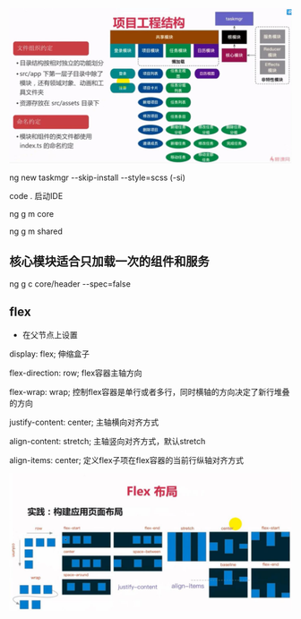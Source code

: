 ![](/assets/360截图20171026114108225.jpg)

ng new taskmgr --skip-install --style=scss    \(-si\)

code .    启动IDE

ng g m core

ng g m shared

## 

## 核心模块适合只加载一次的组件和服务

ng g c core/header --spec=false

## 

## flex

* 在父节点上设置

display: flex;    伸缩盒子

flex-direction: row;    flex容器主轴方向

flex-wrap: wrap;    控制flex容器是单行或者多行，同时横轴的方向决定了新行堆叠的方向

justify-content: center;    主轴横向对齐方式

align-content: stretch;    主轴竖向对齐方式，默认stretch

align-items: center;    定义flex子项在flex容器的当前行纵轴对齐方式

![](/assets/360截图20171117132227121.jpg)



































